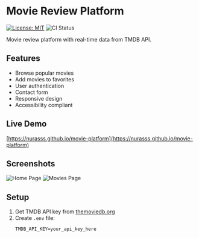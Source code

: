 # Movie Review Platform

[![License: MIT](https://img.shields.io/badge/License-MIT-yellow.svg)](https://opensource.org/licenses/MIT)
![CI Status](https://github.com/yourusername/movie-platform/actions/workflows/main.yml/badge.svg)

Movie review platform with real-time data from TMDB API.

## Features
- Browse popular movies
- Add movies to favorites
- User authentication
- Contact form
- Responsive design
- Accessibility compliant

## Live Demo
[https://nurasss.github.io/movie-platform](https://nurasss.github.io/movie-platform)

## Screenshots
![Home Page](screenshots/home.png)
![Movies Page](screenshots/movies.png)

## Setup
1. Get TMDB API key from [themoviedb.org](https://www.themoviedb.org/)
2. Create `.env` file:
   ```env
   TMDB_API_KEY=your_api_key_here
